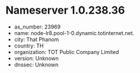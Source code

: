 # Nameserver 1.0.238.36

* as_number: 23969
* name: node-lr8.pool-1-0.dynamic.totinternet.net.
* city: That Phanom
* country: TH
* organization: TOT Public Company Limited
* version: Unknown
* dnssec: Unknown
